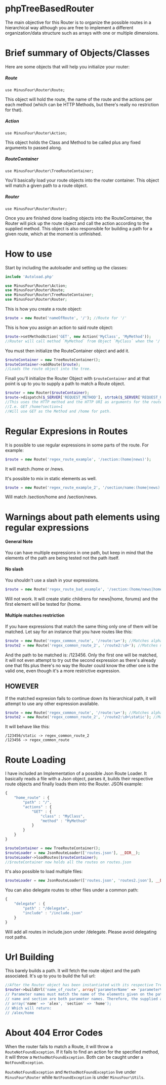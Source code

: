 # phpTreeBasedRouter
The main objective for this Router is to organize the possible routes in a hierarchical way
although you are free to implement a different organization/data structure such as arrays with one or multiple
dimensions.

# Brief summary of Objects/Classes
Here are some objects that will help you initialize your router:

##### Route
`use MinusFour\Router\Route;`

This object will hold the route, the name of the route and the actions per each method (which can be HTTP Methods,
but there's really no restriction for that).

##### Action
`use MinusFour\Router\Action;`

This object holds the Class and Method to be called plus any fixed arguments to passed along.

##### RouteContainer
`use MinusFour\Router\TreeRouteContainer;`

You'll basically load your route objects into the router container. This object will match a given path to a route
object.

##### Router
`use MinusFour\Router\Router;`

Once you are finished done loading objects into the RouteContainer, the Router will pick up the route object and call
the action according to the supplied method. This object is also responsible for building a path for a given route,
which at the moment is unfinished.

# How to use

Start by including the autoloader and setting up the classes:
```php
include 'Autoload.php'

use MinusFour\Router\Action;
use MinusFour\Router\Route;
use MinusFour\Router\TreeRouteContainer;
use MinusFour\Router\Router;
```

This is how you create a route object:
```php
$route = new Route('nameOfRoute', '/'); //Route for '/'
```

This is how you assign an action to said route object:
```php
$route->setMethodAction('GET', new Action('MyClass', 'MyMethod'));
//Router will call method `MyMethod` from Object `MyClass` when the '/' route is matched and GET method is called.
```

You must then initialize the RouteContainer object and add it.
```php
$routeContainer = new TreeRouteContainer();
$routeContainer->addRoute($route);
//Loads the route object into the tree.
```

Finall you'll initialize the Router Object with `$routeContainer` and at that point is up to you to supply a path
to match a Route object.

```php
$router = new Router($routeContainer);
$route->dispatch($_SERVER['REQUEST_METHOD'], strtok($_SERVER['REQUEST_URI'], '?'));
//This uses the HTTP method and the HTTP URI as arguments for the router.
//I.e. GET /home?section=1
//Will use GET as the Method and /home for path.
```

# Regular Expresions in Routes

It is possible to use regular expressions in some parts of the route. For example:

```php
$route = new Route('regex_route_example', '/section:(home|news)');
```

It will match /home or /news.

It's possible to mix in static elements as well.

```php
$route = new Route('regex_route_example_2', '/section/name:(home|news)');
```

Will match /section/home and /section/news.

# Warnings about path elements using regular expressions

#### General Note

You can have multiple expressions in one path, but keep in mind that the elements of the path are being tested
not the path itself.

#### No slash

You shouldn't use a slash in your expressions.

```php
$route = new Route('regex_route_bad_example', '/section:(home/news|home/forums)');
```

Will not work. It will create static childrens for news|home, forums) and the first element will be tested for (home.

#### Multiple matches restriction

If you have expressions that match the same thing only one of them will be matched.
Let say for an instance that you have routes like this:

```php
$route = new Route('regex_common_route', '/route:\w+'); //Matches alphanumerical characters.
$route2 = new Route('regex_common_route_2', '/route2:\d+'); //Matches numbers.
```

And the path to be matched is: /123456. Only the first one will be matched, it will not even attempt to try out
the second expression as there's already one that fits plus there's no way the Router could know the other one
is the valid one, even though it's a more restrictive expression.

## HOWEVER

If the matched expresion fails to continue down its hierarchical path, it will attempt to use any other expression
available.

```php
$route = new Route('regex_common_route', '/route:\w+'); //Matches alphanumerical characters.
$route2 = new Route('regex_common_route_2', '/route2:\d+\static'); //Matches numbers.
```

It will behave like this:

```
/123456/static -> regex_common_route_2
/123456 -> regex_common_route
```

# Route Loading

I have included an Implementation of a possible Json Route Loader. It basically reads a file with a Json object, parses it,
builds their respective route objects and finally loads them into the Router. JSON example:

```js
{
	"home_route" : {
		"path" : "/",
		"actions" : {
			"GET" : {
				"class" : "MyClass",
				"method" : "MyMethod"
			}
		}
	}
}
```


```php
$routeContainer = new TreeRouteContainer();
$routeLoader = new JsonRouteLoader(['routes.json'], __DIR__);
$routeLoader->loadRoutes($routeContainer);
//$routeContainer now holds all the routes on routes.json
```

It's also possible to load multiple files:
```php
$routeLoader = new JsonRouteLoader(['routes.json', 'routes2.json'], __DIR__);
```

You can also delegate routes to other files under a common path:
```js
{
	"delegate" : {
		"path" : "/delegate",
		"include" : "/include.json"
	}
}
```

Will add all routes in include.json under /delegate. Please avoid delegating root paths.

# Url Building

This barely builds a path. It will fetch the route object and the path associated. It's up to you to build the full url:

```php
//After the Router object has been instantiated with its respective TreeRouteContainer:
$router->buildUrl('name_of_route', array('parameterName' => 'parameterValue));
// Parameter names must match the name of the elements given on the path. I.e. /name:(alex|john)/section:(home|news)
// name and section are both parameter names. Therefore, the supplied array can be:
// array('name' => 'alex', 'section' => 'home');
// Which will return:
// /alex/home
```

# About 404 Error Codes

When the router fails to match a Route, it will throw a `RouteNotFoundException`. If it fails to find an action for
the specified method, it will throw a `MethodNotFoundException`. Both can be caught under a `NotFoundException`.

`RouteNotFoundException` and `MethodNotFoundException` live under `MinusFour\Router` while `NotFoundException`
is under `MinusFour\Utils`.
